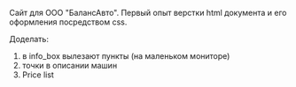 Сайт для ООО "БалансАвто".
Первый опыт верстки html документа и его оформления посредством css.

Доделать:
1) в info_box вылезают пункты (на маленьком мониторе)
2) точки в описании машин
3) Price list
